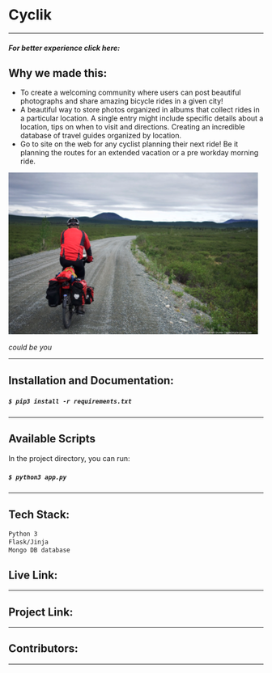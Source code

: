# Cyclik
***
##### For better experience click here:
## Why we made this:
* To create a welcoming community where users can post beautiful photographs
and share amazing bicycle rides in a given city!
* A beautiful way to store photos organized in albums that collect rides in a particular location. A single entry might include specific details about a location, tips on when to visit and directions. Creating an incredible database of travel guides organized by location.
* Go to site on the web for any cyclist planning their next ride! Be it planning the routes for an extended vacation or a pre workday  morning ride.  

![Alaska](./Alaska-ride.png)

*could be you*

***

## Installation and Documentation:
##### `$ pip3 install -r requirements.txt`
***
##  Available Scripts

In the project directory, you can run:

##### `$ python3 app.py`
***

## Tech Stack:

```
Python 3
Flask/Jinja
Mongo DB database

```
## Live Link:

***

## Project Link:

***

## Contributors:

***

##









